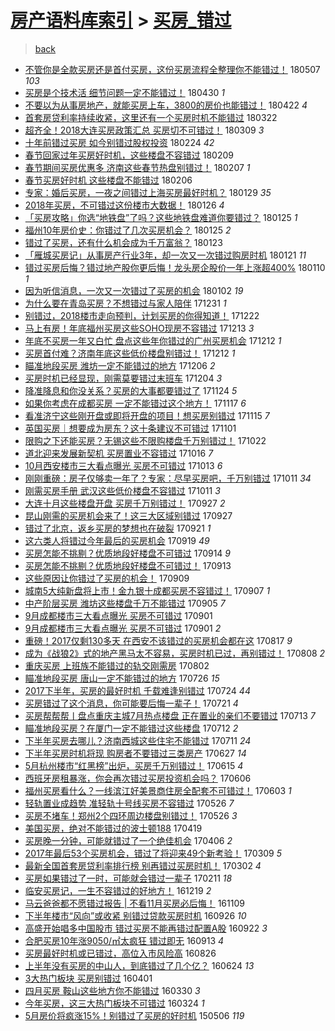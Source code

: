 [房产语料库索引](../../README.md)  > [买房_错过](买房_错过.md)
====
> [back](../README.md)

- [不管你是全款买房还是首付买房，这份买房流程全整理你不能错过！](http://jkwz.applinzi.com/ittc/7100301217089717255.html#%E4%B8%8D%E7%AE%A1%E4%BD%A0%E6%98%AF%E5%85%A8%E6%AC%BE%E4%B9%B0%E6%88%BF%E8%BF%98%E6%98%AF%E9%A6%96%E4%BB%98%E4%B9%B0%E6%88%BF%EF%BC%8C%E8%BF%99%E4%BB%BD%E4%B9%B0%E6%88%BF%E6%B5%81%E7%A8%8B%E5%85%A8%E6%95%B4%E7%90%86%E4%BD%A0%E4%B8%8D%E8%83%BD%E9%94%99%E8%BF%87%EF%BC%81) 180507 *103* 
- [买房是个技术活 细节问题一定不能错过！](http://jkwz.applinzi.com/ittc/7097851536120218641.html#%E4%B9%B0%E6%88%BF%E6%98%AF%E4%B8%AA%E6%8A%80%E6%9C%AF%E6%B4%BB+%E7%BB%86%E8%8A%82%E9%97%AE%E9%A2%98%E4%B8%80%E5%AE%9A%E4%B8%8D%E8%83%BD%E9%94%99%E8%BF%87%EF%BC%81) 180430 *1* 
- [不要以为从事房地产，就能买房上车，3800的房价也能错过！](http://jkwz.applinzi.com/ittc/7094901941912208390.html#%E4%B8%8D%E8%A6%81%E4%BB%A5%E4%B8%BA%E4%BB%8E%E4%BA%8B%E6%88%BF%E5%9C%B0%E4%BA%A7%EF%BC%8C%E5%B0%B1%E8%83%BD%E4%B9%B0%E6%88%BF%E4%B8%8A%E8%BD%A6%EF%BC%8C3800%E7%9A%84%E6%88%BF%E4%BB%B7%E4%B9%9F%E8%83%BD%E9%94%99%E8%BF%87%EF%BC%81) 180422 *4* 
- [首套房贷利率持续收紧，这里还有一个买房时机不能错过](http://jkwz.applinzi.com/ittc/7083227168463389712.html#%E9%A6%96%E5%A5%97%E6%88%BF%E8%B4%B7%E5%88%A9%E7%8E%87%E6%8C%81%E7%BB%AD%E6%94%B6%E7%B4%A7%EF%BC%8C%E8%BF%99%E9%87%8C%E8%BF%98%E6%9C%89%E4%B8%80%E4%B8%AA%E4%B9%B0%E6%88%BF%E6%97%B6%E6%9C%BA%E4%B8%8D%E8%83%BD%E9%94%99%E8%BF%87) 180322  
- [超齐全！2018大连买房政策汇总 买房切不可错过！](http://jkwz.applinzi.com/ittc/7078416671104828427.html#%E8%B6%85%E9%BD%90%E5%85%A8%EF%BC%812018%E5%A4%A7%E8%BF%9E%E4%B9%B0%E6%88%BF%E6%94%BF%E7%AD%96%E6%B1%87%E6%80%BB+%E4%B9%B0%E6%88%BF%E5%88%87%E4%B8%8D%E5%8F%AF%E9%94%99%E8%BF%87%EF%BC%81) 180309 *3* 
- [十年前错过买房 如今别错过股权投资](http://jkwz.applinzi.com/ittc/7073593388610094087.html#%E5%8D%81%E5%B9%B4%E5%89%8D%E9%94%99%E8%BF%87%E4%B9%B0%E6%88%BF+%E5%A6%82%E4%BB%8A%E5%88%AB%E9%94%99%E8%BF%87%E8%82%A1%E6%9D%83%E6%8A%95%E8%B5%84) 180224 *42* 
- [春节回家过年买房好时机，这些楼盘不容错过](http://jkwz.applinzi.com/ittc/7068128197307008007.html#%E6%98%A5%E8%8A%82%E5%9B%9E%E5%AE%B6%E8%BF%87%E5%B9%B4%E4%B9%B0%E6%88%BF%E5%A5%BD%E6%97%B6%E6%9C%BA%EF%BC%8C%E8%BF%99%E4%BA%9B%E6%A5%BC%E7%9B%98%E4%B8%8D%E5%AE%B9%E9%94%99%E8%BF%87) 180209  
- [春节期间买房优惠多 济南这些春节热盘别错过！](http://jkwz.applinzi.com/ittc/7067309045189182470.html#%E6%98%A5%E8%8A%82%E6%9C%9F%E9%97%B4%E4%B9%B0%E6%88%BF%E4%BC%98%E6%83%A0%E5%A4%9A+%E6%B5%8E%E5%8D%97%E8%BF%99%E4%BA%9B%E6%98%A5%E8%8A%82%E7%83%AD%E7%9B%98%E5%88%AB%E9%94%99%E8%BF%87%EF%BC%81) 180207 *1* 
- [春节买房好时机 这些楼盘不能错过](http://jkwz.applinzi.com/ittc/7066974184855307280.html#%E6%98%A5%E8%8A%82%E4%B9%B0%E6%88%BF%E5%A5%BD%E6%97%B6%E6%9C%BA+%E8%BF%99%E4%BA%9B%E6%A5%BC%E7%9B%98%E4%B8%8D%E8%83%BD%E9%94%99%E8%BF%87) 180206  
- [专家：婚后买房，一夜之间错过上海买房最好时机？](http://jkwz.applinzi.com/ittc/7064101674937746439.html#%E4%B8%93%E5%AE%B6%EF%BC%9A%E5%A9%9A%E5%90%8E%E4%B9%B0%E6%88%BF%EF%BC%8C%E4%B8%80%E5%A4%9C%E4%B9%8B%E9%97%B4%E9%94%99%E8%BF%87%E4%B8%8A%E6%B5%B7%E4%B9%B0%E6%88%BF%E6%9C%80%E5%A5%BD%E6%97%B6%E6%9C%BA%EF%BC%9F) 180129 *35* 
- [2018年买房，不可错过这份楼市大数据！](http://jkwz.applinzi.com/ittc/7062942004516750346.html#2018%E5%B9%B4%E4%B9%B0%E6%88%BF%EF%BC%8C%E4%B8%8D%E5%8F%AF%E9%94%99%E8%BF%87%E8%BF%99%E4%BB%BD%E6%A5%BC%E5%B8%82%E5%A4%A7%E6%95%B0%E6%8D%AE%EF%BC%81) 180126 *4* 
- [「买房攻略」你选“地铁盘”了吗？这些地铁盘难道你要错过？](http://jkwz.applinzi.com/ittc/7062469206501491718.html#%E3%80%8C%E4%B9%B0%E6%88%BF%E6%94%BB%E7%95%A5%E3%80%8D%E4%BD%A0%E9%80%89%E2%80%9C%E5%9C%B0%E9%93%81%E7%9B%98%E2%80%9D%E4%BA%86%E5%90%97%EF%BC%9F%E8%BF%99%E4%BA%9B%E5%9C%B0%E9%93%81%E7%9B%98%E9%9A%BE%E9%81%93%E4%BD%A0%E8%A6%81%E9%94%99%E8%BF%87%EF%BC%9F) 180125 *1* 
- [福州10年房价史：你错过了几次买房机会？](http://jkwz.applinzi.com/ittc/7062448760548754439.html#%E7%A6%8F%E5%B7%9E10%E5%B9%B4%E6%88%BF%E4%BB%B7%E5%8F%B2%EF%BC%9A%E4%BD%A0%E9%94%99%E8%BF%87%E4%BA%86%E5%87%A0%E6%AC%A1%E4%B9%B0%E6%88%BF%E6%9C%BA%E4%BC%9A%EF%BC%9F) 180125 *2* 
- [错过了买房，还有什么机会成为千万富翁？](http://jkwz.applinzi.com/ittc/7061738014969955334.html#%E9%94%99%E8%BF%87%E4%BA%86%E4%B9%B0%E6%88%BF%EF%BC%8C%E8%BF%98%E6%9C%89%E4%BB%80%E4%B9%88%E6%9C%BA%E4%BC%9A%E6%88%90%E4%B8%BA%E5%8D%83%E4%B8%87%E5%AF%8C%E7%BF%81%EF%BC%9F) 180123  
- [「雁城买房记」从事房产行业3年，却一次又一次错过购房时机](http://jkwz.applinzi.com/ittc/7061036224687375366.html#%E3%80%8C%E9%9B%81%E5%9F%8E%E4%B9%B0%E6%88%BF%E8%AE%B0%E3%80%8D%E4%BB%8E%E4%BA%8B%E6%88%BF%E4%BA%A7%E8%A1%8C%E4%B8%9A3%E5%B9%B4%EF%BC%8C%E5%8D%B4%E4%B8%80%E6%AC%A1%E5%8F%88%E4%B8%80%E6%AC%A1%E9%94%99%E8%BF%87%E8%B4%AD%E6%88%BF%E6%97%B6%E6%9C%BA) 180121 *11* 
- [错过买房后悔？错过地产股你更后悔！龙头房企股价一年上涨超400%](http://jkwz.applinzi.com/ittc/7056968992319603718.html#%E9%94%99%E8%BF%87%E4%B9%B0%E6%88%BF%E5%90%8E%E6%82%94%EF%BC%9F%E9%94%99%E8%BF%87%E5%9C%B0%E4%BA%A7%E8%82%A1%E4%BD%A0%E6%9B%B4%E5%90%8E%E6%82%94%EF%BC%81%E9%BE%99%E5%A4%B4%E6%88%BF%E4%BC%81%E8%82%A1%E4%BB%B7%E4%B8%80%E5%B9%B4%E4%B8%8A%E6%B6%A8%E8%B6%85400%25) 180110 *1* 
- [因为听信消息，一次又一次错过了买房的机会](http://jkwz.applinzi.com/ittc/7053956329624830982.html#%E5%9B%A0%E4%B8%BA%E5%90%AC%E4%BF%A1%E6%B6%88%E6%81%AF%EF%BC%8C%E4%B8%80%E6%AC%A1%E5%8F%88%E4%B8%80%E6%AC%A1%E9%94%99%E8%BF%87%E4%BA%86%E4%B9%B0%E6%88%BF%E7%9A%84%E6%9C%BA%E4%BC%9A) 180102 *19* 
- [为什么要在青岛买房？不想错过与家人陪伴](http://jkwz.applinzi.com/ittc/7053183341354812432.html#%E4%B8%BA%E4%BB%80%E4%B9%88%E8%A6%81%E5%9C%A8%E9%9D%92%E5%B2%9B%E4%B9%B0%E6%88%BF%EF%BC%9F%E4%B8%8D%E6%83%B3%E9%94%99%E8%BF%87%E4%B8%8E%E5%AE%B6%E4%BA%BA%E9%99%AA%E4%BC%B4) 171231 *1* 
- [别错过，2018楼市走向预判，计划买房的你得知道！](http://jkwz.applinzi.com/ittc/7049951303487194129.html#%E5%88%AB%E9%94%99%E8%BF%87%EF%BC%8C2018%E6%A5%BC%E5%B8%82%E8%B5%B0%E5%90%91%E9%A2%84%E5%88%A4%EF%BC%8C%E8%AE%A1%E5%88%92%E4%B9%B0%E6%88%BF%E7%9A%84%E4%BD%A0%E5%BE%97%E7%9F%A5%E9%81%93%EF%BC%81) 171222  
- [马上有房！年底福州买房这些SOHO现房不容错过](http://jkwz.applinzi.com/ittc/7046611846579094545.html#%E9%A9%AC%E4%B8%8A%E6%9C%89%E6%88%BF%EF%BC%81%E5%B9%B4%E5%BA%95%E7%A6%8F%E5%B7%9E%E4%B9%B0%E6%88%BF%E8%BF%99%E4%BA%9BSOHO%E7%8E%B0%E6%88%BF%E4%B8%8D%E5%AE%B9%E9%94%99%E8%BF%87) 171213 *3* 
- [年底不买房一年又白忙 盘点这些年你错过的广州买房机会](http://jkwz.applinzi.com/ittc/7046207862420800529.html#%E5%B9%B4%E5%BA%95%E4%B8%8D%E4%B9%B0%E6%88%BF%E4%B8%80%E5%B9%B4%E5%8F%88%E7%99%BD%E5%BF%99+%E7%9B%98%E7%82%B9%E8%BF%99%E4%BA%9B%E5%B9%B4%E4%BD%A0%E9%94%99%E8%BF%87%E7%9A%84%E5%B9%BF%E5%B7%9E%E4%B9%B0%E6%88%BF%E6%9C%BA%E4%BC%9A) 171212 *1* 
- [买房首付难？济南年底这些低价楼盘别错过！](http://jkwz.applinzi.com/ittc/7046154331689059345.html#%E4%B9%B0%E6%88%BF%E9%A6%96%E4%BB%98%E9%9A%BE%EF%BC%9F%E6%B5%8E%E5%8D%97%E5%B9%B4%E5%BA%95%E8%BF%99%E4%BA%9B%E4%BD%8E%E4%BB%B7%E6%A5%BC%E7%9B%98%E5%88%AB%E9%94%99%E8%BF%87%EF%BC%81) 171212 *1* 
- [瞄准地段买房 潍坊一定不能错过的地方](http://jkwz.applinzi.com/ittc/7043759877317461009.html#%E7%9E%84%E5%87%86%E5%9C%B0%E6%AE%B5%E4%B9%B0%E6%88%BF+%E6%BD%8D%E5%9D%8A%E4%B8%80%E5%AE%9A%E4%B8%8D%E8%83%BD%E9%94%99%E8%BF%87%E7%9A%84%E5%9C%B0%E6%96%B9) 171206 *2* 
- [买房时机已经显现，刚需莫要错过末班车](http://jkwz.applinzi.com/ittc/7043181337941378064.html#%E4%B9%B0%E6%88%BF%E6%97%B6%E6%9C%BA%E5%B7%B2%E7%BB%8F%E6%98%BE%E7%8E%B0%EF%BC%8C%E5%88%9A%E9%9C%80%E8%8E%AB%E8%A6%81%E9%94%99%E8%BF%87%E6%9C%AB%E7%8F%AD%E8%BD%A6) 171204 *3* 
- [降准降息和你没关系？买房的大事都要错过了](http://jkwz.applinzi.com/ittc/7039445216967263248.html#%E9%99%8D%E5%87%86%E9%99%8D%E6%81%AF%E5%92%8C%E4%BD%A0%E6%B2%A1%E5%85%B3%E7%B3%BB%EF%BC%9F%E4%B9%B0%E6%88%BF%E7%9A%84%E5%A4%A7%E4%BA%8B%E9%83%BD%E8%A6%81%E9%94%99%E8%BF%87%E4%BA%86) 171124 *5* 
- [如果你考虑在成都买房 一定不能错过这个地方！](http://jkwz.applinzi.com/ittc/7036933364425163793.html#%E5%A6%82%E6%9E%9C%E4%BD%A0%E8%80%83%E8%99%91%E5%9C%A8%E6%88%90%E9%83%BD%E4%B9%B0%E6%88%BF+%E4%B8%80%E5%AE%9A%E4%B8%8D%E8%83%BD%E9%94%99%E8%BF%87%E8%BF%99%E4%B8%AA%E5%9C%B0%E6%96%B9%EF%BC%81) 171117 *6* 
- [看准济宁这些刚开盘或即将开盘的项目！想买房别错过](http://jkwz.applinzi.com/ittc/7036192700645245969.html#%E7%9C%8B%E5%87%86%E6%B5%8E%E5%AE%81%E8%BF%99%E4%BA%9B%E5%88%9A%E5%BC%80%E7%9B%98%E6%88%96%E5%8D%B3%E5%B0%86%E5%BC%80%E7%9B%98%E7%9A%84%E9%A1%B9%E7%9B%AE%EF%BC%81%E6%83%B3%E4%B9%B0%E6%88%BF%E5%88%AB%E9%94%99%E8%BF%87) 171115 *7* 
- [英国买房｜想要成为房东？这十条建议不可错过](http://jkwz.applinzi.com/ittc/7030985123418342417.html#%E8%8B%B1%E5%9B%BD%E4%B9%B0%E6%88%BF%EF%BD%9C%E6%83%B3%E8%A6%81%E6%88%90%E4%B8%BA%E6%88%BF%E4%B8%9C%EF%BC%9F%E8%BF%99%E5%8D%81%E6%9D%A1%E5%BB%BA%E8%AE%AE%E4%B8%8D%E5%8F%AF%E9%94%99%E8%BF%87) 171101  
- [限购之下还能买房？无锡这些不限购楼盘千万别错过！](http://jkwz.applinzi.com/ittc/7027169027376546833.html#%E9%99%90%E8%B4%AD%E4%B9%8B%E4%B8%8B%E8%BF%98%E8%83%BD%E4%B9%B0%E6%88%BF%EF%BC%9F%E6%97%A0%E9%94%A1%E8%BF%99%E4%BA%9B%E4%B8%8D%E9%99%90%E8%B4%AD%E6%A5%BC%E7%9B%98%E5%8D%83%E4%B8%87%E5%88%AB%E9%94%99%E8%BF%87%EF%BC%81) 171022  
- [道北迎来发展新契机 买房置业不容错过](http://jkwz.applinzi.com/ittc/7025061583783461904.html#%E9%81%93%E5%8C%97%E8%BF%8E%E6%9D%A5%E5%8F%91%E5%B1%95%E6%96%B0%E5%A5%91%E6%9C%BA+%E4%B9%B0%E6%88%BF%E7%BD%AE%E4%B8%9A%E4%B8%8D%E5%AE%B9%E9%94%99%E8%BF%87) 171016 *7* 
- [10月西安楼市三大看点曝光 买房不可错过](http://jkwz.applinzi.com/ittc/7023705831349175312.html#10%E6%9C%88%E8%A5%BF%E5%AE%89%E6%A5%BC%E5%B8%82%E4%B8%89%E5%A4%A7%E7%9C%8B%E7%82%B9%E6%9B%9D%E5%85%89+%E4%B9%B0%E6%88%BF%E4%B8%8D%E5%8F%AF%E9%94%99%E8%BF%87) 171013 *6* 
- [刚刚重磅：房子仅够卖一年了？专家：尽早买房吧，千万别错过](http://jkwz.applinzi.com/ittc/7023263357858219025.html#%E5%88%9A%E5%88%9A%E9%87%8D%E7%A3%85%EF%BC%9A%E6%88%BF%E5%AD%90%E4%BB%85%E5%A4%9F%E5%8D%96%E4%B8%80%E5%B9%B4%E4%BA%86%EF%BC%9F%E4%B8%93%E5%AE%B6%EF%BC%9A%E5%B0%BD%E6%97%A9%E4%B9%B0%E6%88%BF%E5%90%A7%EF%BC%8C%E5%8D%83%E4%B8%87%E5%88%AB%E9%94%99%E8%BF%87) 171011 *34* 
- [刚需买房手册 武汉这些低价楼盘不容错过](http://jkwz.applinzi.com/ittc/7023151208381023248.html#%E5%88%9A%E9%9C%80%E4%B9%B0%E6%88%BF%E6%89%8B%E5%86%8C+%E6%AD%A6%E6%B1%89%E8%BF%99%E4%BA%9B%E4%BD%8E%E4%BB%B7%E6%A5%BC%E7%9B%98%E4%B8%8D%E5%AE%B9%E9%94%99%E8%BF%87) 171011 *3* 
- [大连十月这些楼盘开盘 买房千万别错过！](http://jkwz.applinzi.com/ittc/7017923109754258448.html#%E5%A4%A7%E8%BF%9E%E5%8D%81%E6%9C%88%E8%BF%99%E4%BA%9B%E6%A5%BC%E7%9B%98%E5%BC%80%E7%9B%98+%E4%B9%B0%E6%88%BF%E5%8D%83%E4%B8%87%E5%88%AB%E9%94%99%E8%BF%87%EF%BC%81) 170927 *2* 
- [昆山刚需的买房机会来了！这三大区域别错过](http://jkwz.applinzi.com/ittc/7017877275457094673.html#%E6%98%86%E5%B1%B1%E5%88%9A%E9%9C%80%E7%9A%84%E4%B9%B0%E6%88%BF%E6%9C%BA%E4%BC%9A%E6%9D%A5%E4%BA%86%EF%BC%81%E8%BF%99%E4%B8%89%E5%A4%A7%E5%8C%BA%E5%9F%9F%E5%88%AB%E9%94%99%E8%BF%87) 170927  
- [错过了北京，返乡买房的梦想也在破裂](http://jkwz.applinzi.com/ittc/7015555764780008465.html#%E9%94%99%E8%BF%87%E4%BA%86%E5%8C%97%E4%BA%AC%EF%BC%8C%E8%BF%94%E4%B9%A1%E4%B9%B0%E6%88%BF%E7%9A%84%E6%A2%A6%E6%83%B3%E4%B9%9F%E5%9C%A8%E7%A0%B4%E8%A3%82) 170921 *1* 
- [这六类人将错过今年最后的买房机会](http://jkwz.applinzi.com/ittc/7015050609672324112.html#%E8%BF%99%E5%85%AD%E7%B1%BB%E4%BA%BA%E5%B0%86%E9%94%99%E8%BF%87%E4%BB%8A%E5%B9%B4%E6%9C%80%E5%90%8E%E7%9A%84%E4%B9%B0%E6%88%BF%E6%9C%BA%E4%BC%9A) 170919 *49* 
- [买房怎能不挑剔？优质地段好楼盘不可错过](http://jkwz.applinzi.com/ittc/7013085618903712784.html#%E4%B9%B0%E6%88%BF%E6%80%8E%E8%83%BD%E4%B8%8D%E6%8C%91%E5%89%94%EF%BC%9F%E4%BC%98%E8%B4%A8%E5%9C%B0%E6%AE%B5%E5%A5%BD%E6%A5%BC%E7%9B%98%E4%B8%8D%E5%8F%AF%E9%94%99%E8%BF%87) 170914 *9* 
- [买房怎能不挑剔？优质地段好楼盘不可错过！](http://jkwz.applinzi.com/ittc/7012840882116756240.html#%E4%B9%B0%E6%88%BF%E6%80%8E%E8%83%BD%E4%B8%8D%E6%8C%91%E5%89%94%EF%BC%9F%E4%BC%98%E8%B4%A8%E5%9C%B0%E6%AE%B5%E5%A5%BD%E6%A5%BC%E7%9B%98%E4%B8%8D%E5%8F%AF%E9%94%99%E8%BF%87%EF%BC%81) 170913  
- [这些原因让你错过了买房的机会！](http://jkwz.applinzi.com/ittc/7011370057568093200.html#%E8%BF%99%E4%BA%9B%E5%8E%9F%E5%9B%A0%E8%AE%A9%E4%BD%A0%E9%94%99%E8%BF%87%E4%BA%86%E4%B9%B0%E6%88%BF%E7%9A%84%E6%9C%BA%E4%BC%9A%EF%BC%81) 170909  
- [城南5大纯新盘将上市！金九银十成都买房不容错过！](http://jkwz.applinzi.com/ittc/7010575364798284817.html#%E5%9F%8E%E5%8D%975%E5%A4%A7%E7%BA%AF%E6%96%B0%E7%9B%98%E5%B0%86%E4%B8%8A%E5%B8%82%EF%BC%81%E9%87%91%E4%B9%9D%E9%93%B6%E5%8D%81%E6%88%90%E9%83%BD%E4%B9%B0%E6%88%BF%E4%B8%8D%E5%AE%B9%E9%94%99%E8%BF%87%EF%BC%81) 170907 *1* 
- [中产阶层买房 潍坊这些楼盘千万不能错过](http://jkwz.applinzi.com/ittc/7009635323137754128.html#%E4%B8%AD%E4%BA%A7%E9%98%B6%E5%B1%82%E4%B9%B0%E6%88%BF+%E6%BD%8D%E5%9D%8A%E8%BF%99%E4%BA%9B%E6%A5%BC%E7%9B%98%E5%8D%83%E4%B8%87%E4%B8%8D%E8%83%BD%E9%94%99%E8%BF%87) 170905 *7* 
- [9月成都楼市三大看点曝光 买房不可错过](http://jkwz.applinzi.com/ittc/7008340299393532944.html#9%E6%9C%88%E6%88%90%E9%83%BD%E6%A5%BC%E5%B8%82%E4%B8%89%E5%A4%A7%E7%9C%8B%E7%82%B9%E6%9B%9D%E5%85%89+%E4%B9%B0%E6%88%BF%E4%B8%8D%E5%8F%AF%E9%94%99%E8%BF%87) 170901  
- [9月成都楼市三大看点曝光 买房不可错过](http://jkwz.applinzi.com/ittc/7008121623084008465.html#9%E6%9C%88%E6%88%90%E9%83%BD%E6%A5%BC%E5%B8%82%E4%B8%89%E5%A4%A7%E7%9C%8B%E7%82%B9%E6%9B%9D%E5%85%89+%E4%B9%B0%E6%88%BF%E4%B8%8D%E5%8F%AF%E9%94%99%E8%BF%87) 170901 *2* 
- [重磅！2017仅剩130多天 在西安不该错过的买房机会都在这](http://jkwz.applinzi.com/ittc/7002820456238040080.html#%E9%87%8D%E7%A3%85%EF%BC%812017%E4%BB%85%E5%89%A9130%E5%A4%9A%E5%A4%A9+%E5%9C%A8%E8%A5%BF%E5%AE%89%E4%B8%8D%E8%AF%A5%E9%94%99%E8%BF%87%E7%9A%84%E4%B9%B0%E6%88%BF%E6%9C%BA%E4%BC%9A%E9%83%BD%E5%9C%A8%E8%BF%99) 170817 *9* 
- [成为《战狼2》式的地产黑马太不容易，买房时机已过，再别错过！](http://jkwz.applinzi.com/ittc/6999389309906715665.html#%E6%88%90%E4%B8%BA%E3%80%8A%E6%88%98%E7%8B%BC2%E3%80%8B%E5%BC%8F%E7%9A%84%E5%9C%B0%E4%BA%A7%E9%BB%91%E9%A9%AC%E5%A4%AA%E4%B8%8D%E5%AE%B9%E6%98%93%EF%BC%8C%E4%B9%B0%E6%88%BF%E6%97%B6%E6%9C%BA%E5%B7%B2%E8%BF%87%EF%BC%8C%E5%86%8D%E5%88%AB%E9%94%99%E8%BF%87%EF%BC%81) 170808 *2* 
- [重庆买房 上班族不能错过的轨交刚需房](http://jkwz.applinzi.com/ittc/6997259291499955216.html#%E9%87%8D%E5%BA%86%E4%B9%B0%E6%88%BF+%E4%B8%8A%E7%8F%AD%E6%97%8F%E4%B8%8D%E8%83%BD%E9%94%99%E8%BF%87%E7%9A%84%E8%BD%A8%E4%BA%A4%E5%88%9A%E9%9C%80%E6%88%BF) 170802  
- [瞄准地段买房 唐山一定不能错过的地方](http://jkwz.applinzi.com/ittc/6994618311873397777.html#%E7%9E%84%E5%87%86%E5%9C%B0%E6%AE%B5%E4%B9%B0%E6%88%BF+%E5%94%90%E5%B1%B1%E4%B8%80%E5%AE%9A%E4%B8%8D%E8%83%BD%E9%94%99%E8%BF%87%E7%9A%84%E5%9C%B0%E6%96%B9) 170726 *15* 
- [2017下半年，买房的最好时机 千载难逢别错过](http://jkwz.applinzi.com/ittc/6993908177647961105.html#2017%E4%B8%8B%E5%8D%8A%E5%B9%B4%EF%BC%8C%E4%B9%B0%E6%88%BF%E7%9A%84%E6%9C%80%E5%A5%BD%E6%97%B6%E6%9C%BA+%E5%8D%83%E8%BD%BD%E9%9A%BE%E9%80%A2%E5%88%AB%E9%94%99%E8%BF%87) 170724 *44* 
- [买房错过了这个消息，你可能要后悔一辈子！](http://jkwz.applinzi.com/ittc/6992674294747104272.html#%E4%B9%B0%E6%88%BF%E9%94%99%E8%BF%87%E4%BA%86%E8%BF%99%E4%B8%AA%E6%B6%88%E6%81%AF%EF%BC%8C%E4%BD%A0%E5%8F%AF%E8%83%BD%E8%A6%81%E5%90%8E%E6%82%94%E4%B8%80%E8%BE%88%E5%AD%90%EF%BC%81) 170721 *4* 
- [买房帮帮帮丨盘点重庆主城7月热点楼盘 正在置业的亲们不要错过](http://jkwz.applinzi.com/ittc/6989786794491905040.html#%E4%B9%B0%E6%88%BF%E5%B8%AE%E5%B8%AE%E5%B8%AE%E4%B8%A8%E7%9B%98%E7%82%B9%E9%87%8D%E5%BA%86%E4%B8%BB%E5%9F%8E7%E6%9C%88%E7%83%AD%E7%82%B9%E6%A5%BC%E7%9B%98+%E6%AD%A3%E5%9C%A8%E7%BD%AE%E4%B8%9A%E7%9A%84%E4%BA%B2%E4%BB%AC%E4%B8%8D%E8%A6%81%E9%94%99%E8%BF%87) 170713 *7* 
- [瞄准地段买房？在厦门一定不能错过这些楼盘](http://jkwz.applinzi.com/ittc/6989436452700947473.html#%E7%9E%84%E5%87%86%E5%9C%B0%E6%AE%B5%E4%B9%B0%E6%88%BF%EF%BC%9F%E5%9C%A8%E5%8E%A6%E9%97%A8%E4%B8%80%E5%AE%9A%E4%B8%8D%E8%83%BD%E9%94%99%E8%BF%87%E8%BF%99%E4%BA%9B%E6%A5%BC%E7%9B%98) 170712 *2* 
- [下半年买房去哪儿？济南西城这些住宅不能错过](http://jkwz.applinzi.com/ittc/6989141064504837137.html#%E4%B8%8B%E5%8D%8A%E5%B9%B4%E4%B9%B0%E6%88%BF%E5%8E%BB%E5%93%AA%E5%84%BF%EF%BC%9F%E6%B5%8E%E5%8D%97%E8%A5%BF%E5%9F%8E%E8%BF%99%E4%BA%9B%E4%BD%8F%E5%AE%85%E4%B8%8D%E8%83%BD%E9%94%99%E8%BF%87) 170711 *24* 
- [下半年买房时机将现 购房者不要错过三类房产](http://jkwz.applinzi.com/ittc/6983954196364526596.html#%E4%B8%8B%E5%8D%8A%E5%B9%B4%E4%B9%B0%E6%88%BF%E6%97%B6%E6%9C%BA%E5%B0%86%E7%8E%B0+%E8%B4%AD%E6%88%BF%E8%80%85%E4%B8%8D%E8%A6%81%E9%94%99%E8%BF%87%E4%B8%89%E7%B1%BB%E6%88%BF%E4%BA%A7) 170627 *14* 
- [5月杭州楼市“红黑榜”出炉，买房千万别错过！](http://jkwz.applinzi.com/ittc/6979298708196688900.html#5%E6%9C%88%E6%9D%AD%E5%B7%9E%E6%A5%BC%E5%B8%82%E2%80%9C%E7%BA%A2%E9%BB%91%E6%A6%9C%E2%80%9D%E5%87%BA%E7%82%89%EF%BC%8C%E4%B9%B0%E6%88%BF%E5%8D%83%E4%B8%87%E5%88%AB%E9%94%99%E8%BF%87%EF%BC%81) 170615 *4* 
- [西班牙房租暴涨，你会再次错过买房投资机会吗？](http://jkwz.applinzi.com/ittc/6976063111478903812.html#%E8%A5%BF%E7%8F%AD%E7%89%99%E6%88%BF%E7%A7%9F%E6%9A%B4%E6%B6%A8%EF%BC%8C%E4%BD%A0%E4%BC%9A%E5%86%8D%E6%AC%A1%E9%94%99%E8%BF%87%E4%B9%B0%E6%88%BF%E6%8A%95%E8%B5%84%E6%9C%BA%E4%BC%9A%E5%90%97%EF%BC%9F) 170606  
- [福州买房看什么？一线滨江好美景商住房全配套不可错过！](http://jkwz.applinzi.com/ittc/6974985530562315269.html#%E7%A6%8F%E5%B7%9E%E4%B9%B0%E6%88%BF%E7%9C%8B%E4%BB%80%E4%B9%88%EF%BC%9F%E4%B8%80%E7%BA%BF%E6%BB%A8%E6%B1%9F%E5%A5%BD%E7%BE%8E%E6%99%AF%E5%95%86%E4%BD%8F%E6%88%BF%E5%85%A8%E9%85%8D%E5%A5%97%E4%B8%8D%E5%8F%AF%E9%94%99%E8%BF%87%EF%BC%81) 170603 *1* 
- [轻轨置业成趋势 准轻轨十号线买房不容错过](http://jkwz.applinzi.com/ittc/6972006187259151365.html#%E8%BD%BB%E8%BD%A8%E7%BD%AE%E4%B8%9A%E6%88%90%E8%B6%8B%E5%8A%BF+%E5%87%86%E8%BD%BB%E8%BD%A8%E5%8D%81%E5%8F%B7%E7%BA%BF%E4%B9%B0%E6%88%BF%E4%B8%8D%E5%AE%B9%E9%94%99%E8%BF%87) 170526 *7* 
- [买房不堵车！郑州2个四环周边楼盘别错过！](http://jkwz.applinzi.com/ittc/6971754034959483909.html#%E4%B9%B0%E6%88%BF%E4%B8%8D%E5%A0%B5%E8%BD%A6%EF%BC%81%E9%83%91%E5%B7%9E2%E4%B8%AA%E5%9B%9B%E7%8E%AF%E5%91%A8%E8%BE%B9%E6%A5%BC%E7%9B%98%E5%88%AB%E9%94%99%E8%BF%87%EF%BC%81) 170526 *3* 
- [美国买房，绝对不能错过的波士顿188](http://jkwz.applinzi.com/ittc/6958310285667468292.html#%E7%BE%8E%E5%9B%BD%E4%B9%B0%E6%88%BF%EF%BC%8C%E7%BB%9D%E5%AF%B9%E4%B8%8D%E8%83%BD%E9%94%99%E8%BF%87%E7%9A%84%E6%B3%A2%E5%A3%AB%E9%A1%BF188) 170419  
- [买房晚一分钟，可能就错过了一个绝佳机会](http://jkwz.applinzi.com/ittc/6953530637003785220.html#%E4%B9%B0%E6%88%BF%E6%99%9A%E4%B8%80%E5%88%86%E9%92%9F%EF%BC%8C%E5%8F%AF%E8%83%BD%E5%B0%B1%E9%94%99%E8%BF%87%E4%BA%86%E4%B8%80%E4%B8%AA%E7%BB%9D%E4%BD%B3%E6%9C%BA%E4%BC%9A) 170406 *2* 
- [2017年最后53个买房机会，错过了将迎来49个新考验！](http://jkwz.applinzi.com/ittc/6942951808933823492.html#2017%E5%B9%B4%E6%9C%80%E5%90%8E53%E4%B8%AA%E4%B9%B0%E6%88%BF%E6%9C%BA%E4%BC%9A%EF%BC%8C%E9%94%99%E8%BF%87%E4%BA%86%E5%B0%86%E8%BF%8E%E6%9D%A549%E4%B8%AA%E6%96%B0%E8%80%83%E9%AA%8C%EF%BC%81) 170309 *5* 
- [最新全国首套房贷利率排行榜 别再错过买房时机！](http://jkwz.applinzi.com/ittc/6940493965127320580.html#%E6%9C%80%E6%96%B0%E5%85%A8%E5%9B%BD%E9%A6%96%E5%A5%97%E6%88%BF%E8%B4%B7%E5%88%A9%E7%8E%87%E6%8E%92%E8%A1%8C%E6%A6%9C+%E5%88%AB%E5%86%8D%E9%94%99%E8%BF%87%E4%B9%B0%E6%88%BF%E6%97%B6%E6%9C%BA%EF%BC%81) 170302 *4* 
- [买房如果错过了一时，可能就会错过一辈子](http://jkwz.applinzi.com/ittc/6933450175283725317.html#%E4%B9%B0%E6%88%BF%E5%A6%82%E6%9E%9C%E9%94%99%E8%BF%87%E4%BA%86%E4%B8%80%E6%97%B6%EF%BC%8C%E5%8F%AF%E8%83%BD%E5%B0%B1%E4%BC%9A%E9%94%99%E8%BF%87%E4%B8%80%E8%BE%88%E5%AD%90) 170211 *18* 
- [临安买房记，一生不容错过的好地方！](http://jkwz.applinzi.com/ittc/6913278528241271812.html#%E4%B8%B4%E5%AE%89%E4%B9%B0%E6%88%BF%E8%AE%B0%EF%BC%8C%E4%B8%80%E7%94%9F%E4%B8%8D%E5%AE%B9%E9%94%99%E8%BF%87%E7%9A%84%E5%A5%BD%E5%9C%B0%E6%96%B9%EF%BC%81) 161219 *2* 
- [马云爸爸都不愿错过报告 | 不看11月买房必后悔！](http://jkwz.applinzi.com/ittc/6898534952064254981.html#%E9%A9%AC%E4%BA%91%E7%88%B8%E7%88%B8%E9%83%BD%E4%B8%8D%E6%84%BF%E9%94%99%E8%BF%87%E6%8A%A5%E5%91%8A+%7C+%E4%B8%8D%E7%9C%8B11%E6%9C%88%E4%B9%B0%E6%88%BF%E5%BF%85%E5%90%8E%E6%82%94%EF%BC%81) 161109  
- [下半年楼市“风向”或收紧 别错过贷款买房时机](http://jkwz.applinzi.com/ittc/6882128996350821381.html#%E4%B8%8B%E5%8D%8A%E5%B9%B4%E6%A5%BC%E5%B8%82%E2%80%9C%E9%A3%8E%E5%90%91%E2%80%9D%E6%88%96%E6%94%B6%E7%B4%A7+%E5%88%AB%E9%94%99%E8%BF%87%E8%B4%B7%E6%AC%BE%E4%B9%B0%E6%88%BF%E6%97%B6%E6%9C%BA) 160926 *10* 
- [高盛开始唱多中国股市 错过买房不能再错过配置A股](http://jkwz.applinzi.com/ittc/6880674984757822469.html#%E9%AB%98%E7%9B%9B%E5%BC%80%E5%A7%8B%E5%94%B1%E5%A4%9A%E4%B8%AD%E5%9B%BD%E8%82%A1%E5%B8%82+%E9%94%99%E8%BF%87%E4%B9%B0%E6%88%BF%E4%B8%8D%E8%83%BD%E5%86%8D%E9%94%99%E8%BF%87%E9%85%8D%E7%BD%AEA%E8%82%A1) 160922 *3* 
- [合肥买房10年涨9050/㎡​太疯狂 错过即无](http://jkwz.applinzi.com/ittc/6877293143275340805.html#%E5%90%88%E8%82%A5%E4%B9%B0%E6%88%BF10%E5%B9%B4%E6%B6%A89050%2F%E3%8E%A1%E2%80%8B%E5%A4%AA%E7%96%AF%E7%8B%82+%E9%94%99%E8%BF%87%E5%8D%B3%E6%97%A0) 160913 *4* 
- [买房最好时机或已错过，高位入市风险高](http://jkwz.applinzi.com/ittc/6870609683307561988.html#%E4%B9%B0%E6%88%BF%E6%9C%80%E5%A5%BD%E6%97%B6%E6%9C%BA%E6%88%96%E5%B7%B2%E9%94%99%E8%BF%87%EF%BC%8C%E9%AB%98%E4%BD%8D%E5%85%A5%E5%B8%82%E9%A3%8E%E9%99%A9%E9%AB%98) 160826  
- [上半年没有买房的中山人，到底错过了几个亿？](http://jkwz.applinzi.com/ittc/6847345935998518277.html#%E4%B8%8A%E5%8D%8A%E5%B9%B4%E6%B2%A1%E6%9C%89%E4%B9%B0%E6%88%BF%E7%9A%84%E4%B8%AD%E5%B1%B1%E4%BA%BA%EF%BC%8C%E5%88%B0%E5%BA%95%E9%94%99%E8%BF%87%E4%BA%86%E5%87%A0%E4%B8%AA%E4%BA%BF%EF%BC%9F) 160624 *13* 
- [3大热门板块 买房别错过](http://jkwz.applinzi.com/ittc/6815940564318946308.html#3%E5%A4%A7%E7%83%AD%E9%97%A8%E6%9D%BF%E5%9D%97+%E4%B9%B0%E6%88%BF%E5%88%AB%E9%94%99%E8%BF%87) 160401  
- [四月买房 鞍山这些地方你不能错过](http://jkwz.applinzi.com/ittc/6815027533032457221.html#%E5%9B%9B%E6%9C%88%E4%B9%B0%E6%88%BF+%E9%9E%8D%E5%B1%B1%E8%BF%99%E4%BA%9B%E5%9C%B0%E6%96%B9%E4%BD%A0%E4%B8%8D%E8%83%BD%E9%94%99%E8%BF%87) 160330 *3* 
- [今年买房，这三大热门板块不可错过](http://jkwz.applinzi.com/ittc/6812974677852947461.html#%E4%BB%8A%E5%B9%B4%E4%B9%B0%E6%88%BF%EF%BC%8C%E8%BF%99%E4%B8%89%E5%A4%A7%E7%83%AD%E9%97%A8%E6%9D%BF%E5%9D%97%E4%B8%8D%E5%8F%AF%E9%94%99%E8%BF%87) 160324 *1* 
- [5月房价将疯涨15%！别错过了买房的好时机](http://jkwz.applinzi.com/ittc/547650611408556401.html#5%E6%9C%88%E6%88%BF%E4%BB%B7%E5%B0%86%E7%96%AF%E6%B6%A815%25%EF%BC%81%E5%88%AB%E9%94%99%E8%BF%87%E4%BA%86%E4%B9%B0%E6%88%BF%E7%9A%84%E5%A5%BD%E6%97%B6%E6%9C%BA) 150506 *119* 
